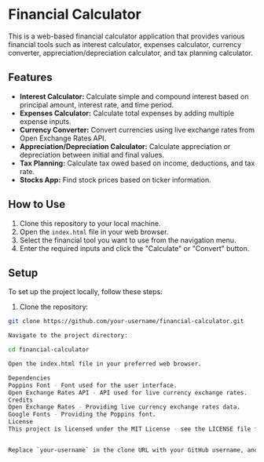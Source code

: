 # Financial Calculator

This is a web-based financial calculator application that provides various financial tools such as interest calculator, expenses calculator, currency converter, appreciation/depreciation calculator, and tax planning calculator.

## Features

- **Interest Calculator:** Calculate simple and compound interest based on principal amount, interest rate, and time period.
- **Expenses Calculator:** Calculate total expenses by adding multiple expense inputs.
- **Currency Converter:** Convert currencies using live exchange rates from Open Exchange Rates API.
- **Appreciation/Depreciation Calculator:** Calculate appreciation or depreciation between initial and final values.
- **Tax Planning:** Calculate tax owed based on income, deductions, and tax rate.
- **Stocks App:** Find stock prices based on ticker information.

## How to Use

1. Clone this repository to your local machine.
2. Open the `index.html` file in your web browser.
3. Select the financial tool you want to use from the navigation menu.
4. Enter the required inputs and click the "Calculate" or "Convert" button.

## Setup

To set up the project locally, follow these steps:

1. Clone the repository:

```bash
git clone https://github.com/your-username/financial-calculator.git

Navigate to the project directory:

cd financial-calculator

Open the index.html file in your preferred web browser.

Dependencies
Poppins Font - Font used for the user interface.
Open Exchange Rates API - API used for live currency exchange rates.
Credits
Open Exchange Rates - Providing live currency exchange rates data.
Google Fonts - Providing the Poppins font.
License
This project is licensed under the MIT License - see the LICENSE file for details.


Replace `your-username` in the clone URL with your GitHub username, and make sure to include the `LICENSE` file in your repository with the appropriate license text. You can also include a `screenshot.png` file to showcase the application's interface.
